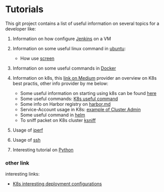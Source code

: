 # Tutorials

This git project contains a list of useful information on several topics for a developer like:

1. Information on how configure  [Jenkins](Jenkins/README.md) on a VM
2. Information on some useful linux command in [ubuntu](Generic-Linux/useful_linux.md):
    - How use [screen](Generic-Linux/screen_command.md)

3. Information on some useful commands in [Docker](Docker-K8s/Docker.md)
4. Information on k8s, this [link on Medium](https://overcast.blog/13-kubernetes-configurations-you-should-know-in-2024-54eec72f307e) provider an overview on K8s best practis, other info provider by me below:
    - Some useful information on starting using k8s can be found [here](Docker-K8s/forDummy.md)
    - Some useful commands: [K8s useful command](Docker-K8s/K8s_useful_command.md)
    - Some info on Harbor registry on [harbor.md](Docker-K8s/harbor.md)
    - Service-Account usage in K8s: [example of Cluster Admin](Docker-K8s/cluster-admin.md)
    - Some useful command in [helm](Docker-K8s/helm.md)
    - To sniff packet on K8s cluster [ksniff](Docker-K8s/k8s_capture.md)
5. Usage of [iperf](Generic-Linux/iperf.md)
6. Usage of [ssh](Generic-Linux/ssh_and_switchoff.md)
7. Interesting tutorial on [Python](Python/README.md)

### other link
interesting links:
- [K8s interesting deployment  configurations](https://medium.com/@dskydragon/11-kubernetes-deployment-configs-you-should-know-in-2024-1126740926f0?source=email-0b3ea6db1a47-1710121197986-digest.reader-9bad45fbe16d-1126740926f0----0-98------------------d161ea18_fe0d_45f3_b0cc_7ae40e58b231-1)

